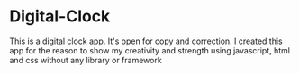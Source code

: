 # Digital-Clock
This is a digital clock app. It's open for copy and correction.
I created this app for the reason to show my creativity and strength using javascript, html and css without any library or framework
